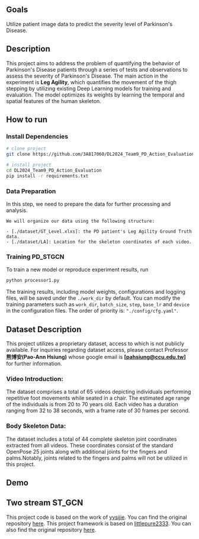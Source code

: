 ## Goals  
Utilize patient image data to predict the severity level of Parkinson's Disease.   

## Description   
This project aims to address the problem of quantifying the behavior of Parkinson's Disease patients through a series of tests and observations to assess the severity of Parkinson's Disease. The main action in the experiment is **Leg Agility**, which quantifies the movement of the thigh stepping by utilizing existing Deep Learning models for training and evaluation. The model optimizes its weights by learning the temporal and spatial features of the human skeleton.

## How to run   
### Install Dependencies   
```bash
# clone project   
git clone https://github.com/3A817060/DL2024_Team9_PD_Action_Evaluation.git

# install project
cd DL2024_Team9_PD_Action_Evaluation
pip install -r requirements.txt
 ```
### Data Preparation   
In this step, we need to prepare the data for further processing and analysis.
```
We will organize our data using the following structure:

- [./dataset/GT_Level.xlxs]: the PD patient's Leg Agility Ground Truth data.
- [./dataset/LA]: Location for the skeleton coordinates of each video.
 ```   
 ### Training PD_STGCN
 To train a new model or reproduce experiment results, run 
 ```python
python processor1.py
```
The training results, including model weights, configurations and loggiing files, will be saved under the `./work_dir` by default.
You can modify the training parameters such as `work_dir`, `batch_size`, `step`, `base_lr` and `device` in the configuration files. The order of priority is: `"./config/cfg.yaml"`.

## Dataset Description

This project utilizes a proprietary dataset, access to which is not publicly available. For inquiries regarding dataset access, please contact Professor **熊博安(Pao-Ann Hsiung)** whose google email is **[pahsiung@ccu.edu.tw]** for further information.

### Video Introduction:
The dataset comprises a total of 65 videos depicting individuals performing repetitive foot movements while seated in a chair. The estimated age range of the individuals is from 20 to 70 years old. Each video has a duration ranging from 32 to 38 seconds, with a frame rate of 30 frames per second.

### Body Skeleton Data:
The dataset includes a total of 44 complete skeleton joint coordinates extracted from all videos. These coordinates consist of the standard OpenPose 25 joints along with additional joints for the fingers and palms.Notably, joints related to the fingers and palms will not be utilized in this project.

## Demo

## Two stream ST_GCN

This project code is based on the work of [yysijie](https://github.com/yysijie). You can find the original repository [here](https://github.com/yysijie/st-gcn).
This project framework is based on [littlepure2333](https://github.com/littlepure2333). You can also find the original repository [here](https://github.com/littlepure2333/2s_st-gcn.git).

